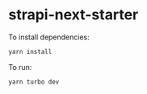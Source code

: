 # strapi-next-starter

To install dependencies:

```bash
yarn install
```

To run:

```bash
yarn turbo dev
```
